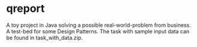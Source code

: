 qreport
=======

A toy project in Java solving a possible real-world-problem from business. A test-bed for some Design Patterns. 
The task with sample input data can be found in task_with_data.zip.
